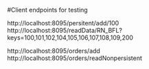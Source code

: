 #Client endpoints for testing 

http://localhost:8095/persitent/add/100
http://localhost:8095/readData/RN_BFL?keys=100,101,102,104,105,106,107,108,109,200


http://localhost:8095/orders/add
http://localhost:8095/orders/readNonpersistent
